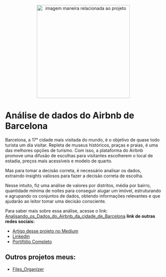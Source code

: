 
<p align="center">
<img src=https://img.freepik.com/free-photo/palau-national-barcelona-spain-gardens-people-front-it-cloudy-sky_1268-17853.jpg?w=1060&t=st=1693854267~exp=1693854867~hmac=9593b132fec618f0232435f4b3432ba785f09b21fcabce648f876ee0def1d791 alt="imagem maneira relacionada ao projeto" height=300px>
</p>

# Análise de dados do Airbnb de Barcelona

Barcelona, a 17° cidade mais visitada do mundo, é o objetivo de quase todo turista um dia visitar. Repleta de museus históricos, praças e praias, é uma das melhores opções de turismo. Com isso, a plataforma do Airbnb promove uma difusão de escolhas para visitantes escolherem o local de estadia, preços mais acessíveis e modelo de quarto.

Mas para tomar a decisão correta, é necessário analisar os dados, extraindo insights valiosos para fazer a decisão correta de escolha. 

Nesse intuito, fiz uma análise de valores por distritos, média por bairro, quantidade mínima de noites para conseguir alugar um imóvel, estruturando e agrupando os conjuntos de dados, obtendo informações relevantes e que ajudarão ao leitor tomar uma decisão consciente. 

Para saber mais sobre essa análise, acesse o link: [Analisando_os_Dados_do_Airbnb_da_cidade_de_Barcelona](https://github.com/RafaelAndradeDEV/Airbnb_Barcelona/blob/Learning/Analisando_os_Dados_do_Airbnb_da_cidade_de_Barcelona.ipynb)
**link de outras redes sociais:**
* [Artigo desse projeto no Medium]()
* [Linkedin](www.linkedin.com/in/rafael-andradedev)
* [Portifólio Completo](https://github.com/RafaelAndradeDEV)

## **Outros projetos meus:**
* [Files_Organizer]()
